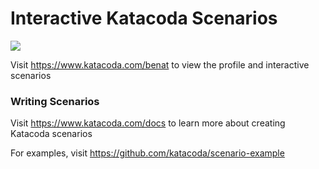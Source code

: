 # Interactive Katacoda Scenarios

[![](http://shields.katacoda.com/katacoda/benat/count.svg)](https://www.katacoda.com/benat "Get your profile on Katacoda.com")

Visit https://www.katacoda.com/benat to view the profile and interactive scenarios

### Writing Scenarios
Visit https://www.katacoda.com/docs to learn more about creating Katacoda scenarios

For examples, visit https://github.com/katacoda/scenario-example
